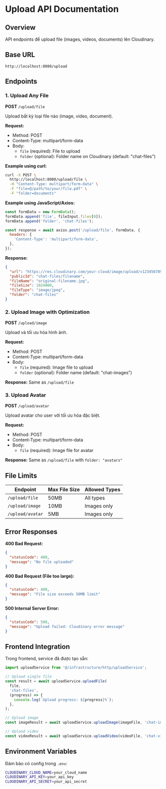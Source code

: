 # Upload API Documentation

## Overview

API endpoints để upload file (images, videos, documents) lên Cloudinary.

## Base URL

```
http://localhost:8080/upload
```

## Endpoints

### 1. Upload Any File

**POST** `/upload/file`

Upload bất kỳ loại file nào (image, video, document).

**Request:**

- Method: POST
- Content-Type: multipart/form-data
- Body:
  - `file` (required): File to upload
  - `folder` (optional): Folder name on Cloudinary (default: "chat-files")

**Example using curl:**

```bash
curl -X POST \
  http://localhost:8080/upload/file \
  -H "Content-Type: multipart/form-data" \
  -F "file=@/path/to/your/file.pdf" \
  -F "folder=documents"
```

**Example using JavaScript/Axios:**

```javascript
const formData = new FormData();
formData.append('file', fileInput.files[0]);
formData.append('folder', 'chat-files');

const response = await axios.post('/upload/file', formData, {
  headers: {
    'Content-Type': 'multipart/form-data',
  },
});
```

**Response:**

```json
{
  "url": "https://res.cloudinary.com/your-cloud/image/upload/v1234567890/chat-files/filename.jpg",
  "publicId": "chat-files/filename",
  "fileName": "original-filename.jpg",
  "fileSize": 1024000,
  "fileType": "image/jpeg",
  "folder": "chat-files"
}
```

### 2. Upload Image with Optimization

**POST** `/upload/image`

Upload và tối ưu hóa hình ảnh.

**Request:**

- Method: POST
- Content-Type: multipart/form-data
- Body:
  - `file` (required): Image file to upload
  - `folder` (optional): Folder name (default: "chat-images")

**Response:**
Same as `/upload/file`

### 3. Upload Avatar

**POST** `/upload/avatar`

Upload avatar cho user với tối ưu hóa đặc biệt.

**Request:**

- Method: POST
- Content-Type: multipart/form-data
- Body:
  - `file` (required): Image file for avatar

**Response:**
Same as `/upload/file` with `folder: "avatars"`

## File Limits

| Endpoint         | Max File Size | Allowed Types |
| ---------------- | ------------- | ------------- |
| `/upload/file`   | 50MB          | All types     |
| `/upload/image`  | 10MB          | Images only   |
| `/upload/avatar` | 5MB           | Images only   |

## Error Responses

**400 Bad Request:**

```json
{
  "statusCode": 400,
  "message": "No file uploaded"
}
```

**400 Bad Request (File too large):**

```json
{
  "statusCode": 400,
  "message": "File size exceeds 50MB limit"
}
```

**500 Internal Server Error:**

```json
{
  "statusCode": 500,
  "message": "Upload failed: Cloudinary error message"
}
```

## Frontend Integration

Trong frontend, service đã được tạo sẵn:

```typescript
import uploadService from '@/infrastructure/http/uploadService';

// Upload single file
const result = await uploadService.uploadFile(
  file,
  'chat-files',
  (progress) => {
    console.log(`Upload progress: ${progress}%`);
  },
);

// Upload image
const imageResult = await uploadService.uploadImage(imageFile, 'chat-images');

// Upload video
const videoResult = await uploadService.uploadVideo(videoFile, 'chat-videos');
```

## Environment Variables

Đảm bảo có config trong `.env`:

```bash
CLOUDINARY_CLOUD_NAME=your_cloud_name
CLOUDINARY_API_KEY=your_api_key
CLOUDINARY_API_SECRET=your_api_secret
```
